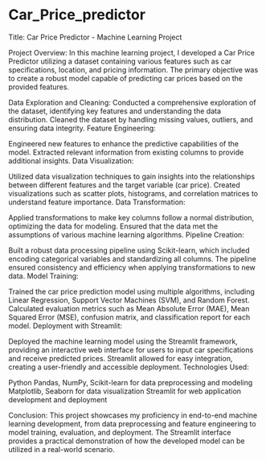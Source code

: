 # Car_Price_predictor
Title: Car Price Predictor - Machine Learning Project

Project Overview:
In this machine learning project, I developed a Car Price Predictor utilizing a dataset containing various features such as car specifications, location, and pricing information. The primary objective was to create a robust model capable of predicting car prices based on the provided features.

Data Exploration and Cleaning:
Conducted a comprehensive exploration of the dataset, identifying key features and understanding the data distribution.
Cleaned the dataset by handling missing values, outliers, and ensuring data integrity.
Feature Engineering:

Engineered new features to enhance the predictive capabilities of the model.
Extracted relevant information from existing columns to provide additional insights.
Data Visualization:

Utilized data visualization techniques to gain insights into the relationships between different features and the target variable (car price).
Created visualizations such as scatter plots, histograms, and correlation matrices to understand feature importance.
Data Transformation:

Applied transformations to make key columns follow a normal distribution, optimizing the data for modeling.
Ensured that the data met the assumptions of various machine learning algorithms.
Pipeline Creation:

Built a robust data processing pipeline using Scikit-learn, which included encoding categorical variables and standardizing all columns.
The pipeline ensured consistency and efficiency when applying transformations to new data.
Model Training:

Trained the car price prediction model using multiple algorithms, including Linear Regression, Support Vector Machines (SVM), and Random Forest.
Calculated evaluation metrics such as Mean Absolute Error (MAE), Mean Squared Error (MSE), confusion matrix, and classification report for each model.
Deployment with Streamlit:

Deployed the machine learning model using the Streamlit framework, providing an interactive web interface for users to input car specifications and receive predicted prices.
Streamlit allowed for easy integration, creating a user-friendly and accessible deployment.
Technologies Used:

Python
Pandas, NumPy, Scikit-learn for data preprocessing and modeling
Matplotlib, Seaborn for data visualization
Streamlit for web application development and deployment

Conclusion:
This project showcases my proficiency in end-to-end machine learning development, from data preprocessing and feature engineering to model training, evaluation, and deployment. The Streamlit interface provides a practical demonstration of how the developed model can be utilized in a real-world scenario.

